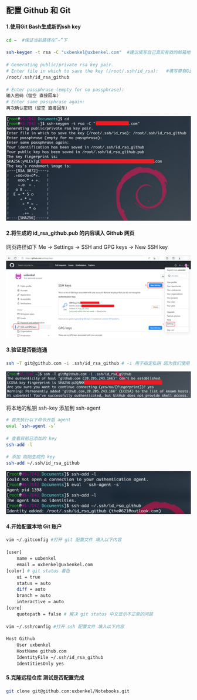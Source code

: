 ## 配置 Github 和 Git

#### 1.使用Git Bash生成新的ssh key

```bash
cd ~  #保证当前路径在”~”下

ssh-keygen -t rsa -C "uxbenkel@uxbenkel.com"  #建议填写自己真实有效的邮箱地址

# Generating public/private rsa key pair.
# Enter file in which to save the key (/root/.ssh/id_rsa):   #填写带有Github标识的路径
/root/.ssh/id_rsa_github

# Enter passphrase (empty for no passphrase):   
输入密码（留空 直接回车）
# Enter same passphrase again:   
再次确认密码（留空 直接回车）
```

<img src="assets/Snipaste_2022-08-28_15-20-58.png" alt="Snipaste_2022-08-28_15-20-58" style="zoom:50%;" /> 

#### 2.将生成的 id_rsa_github.pub 的内容填入 Github 网页 

网页路径如下 Me -> Settings -> SSH and GPG keys -> New SSH key

<img src="assets/image-20220828152527274.png" alt="image-20220828152527274" style="zoom:50%;" /> 

#### 3.验证是否能连通 

```bash
ssh -T git@github.com -i .ssh/id_rsa_github # -i 用于指定私钥 因为我们使用了自定义的私钥文件名称
```

<img src="assets/image-20220828152658715.png" alt="image-20220828152658715" style="zoom:50%;" /> 

将本地的私钥 ssh-key 添加到 ssh-agent 

```bash
# 首先执行以下命令开启 agent
eval `ssh-agent -s`

# 查看目前已添加的 key
ssh-add -l

# 添加 刚刚生成的 key
ssh-add ~/.ssh/id_rsa_github
```

<img src="assets/image-20220828154214471.png" alt="image-20220828154214471" style="zoom:50%;" /> 

#### 4.开始配置本地 Git 账户

```bash
vim ~/.gitconfig #打开 git 配置文件 填入以下内容

[user]
    name = uxbenkel
    email = uxbenkel@uxbenkel.com
[color] # git status 着色
	ui = true
	status = auto
	diff = auto
	branch = auto
	interactive = auto
[core]
	quotepath = false # 解决 git status 中文显示不正常的问题

vim ~/.ssh/config #打开 ssh 配置文件 填入以下内容

Host Github
    User uxbenkel
    HostName github.com
    IdentityFile ~/.ssh/id_rsa_github
    IdentitiesOnly yes
```

#### 5.克隆远程仓库 测试是否配置完成

```bash
git clone git@github.com:uxbenkel/Notebooks.git
```

